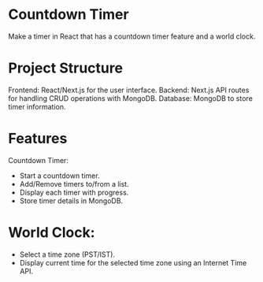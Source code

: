 # Countdown Timer
Make a timer in React that has a countdown timer feature and a world clock.

# Project Structure
Frontend: React/Next.js for the user interface.
Backend: Next.js API routes for handling CRUD operations with MongoDB.
Database: MongoDB to store timer information.

# Features
Countdown Timer:

- Start a countdown timer.
- Add/Remove timers to/from a list.
- Display each timer with progress.
- Store timer details in MongoDB.

# World Clock:

- Select a time zone (PST/IST).
- Display current time for the selected time zone using an Internet Time API.